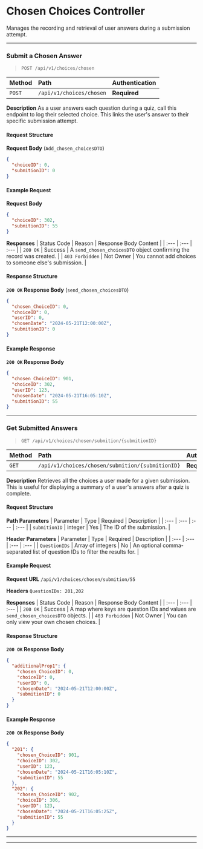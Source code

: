
# Chosen Choices Controller
<a id="chosen-choices-controller"></a>

Manages the recording and retrieval of user answers during a submission attempt.

---
### Submit a Chosen Answer
<a id="submit-a-chosen-answer"></a>

> `POST /api/v1/choices/chosen`

| Method | Path | Authentication |
| :--- | :--- | :--- |
| `POST` | `/api/v1/choices/chosen` | **Required** |

**Description**
As a user answers each question during a quiz, call this endpoint to log their selected choice. This links the user's answer to their specific submission attempt.

#### Request Structure
**Request Body** (`Add_chosen_choicesDTO`)
```json
{
  "choiceID": 0,
  "submitionID": 0
}
```

#### Example Request
**Request Body**
```json
{
  "choiceID": 302,
  "submitionID": 55
}
```

**Responses**
| Status Code | Reason | Response Body Content |
| :--- | :--- | :--- |
| `200 OK` | Success | A `send_chosen_choicesDTO` object confirming the record was created. |
| `403 Forbidden` | Not Owner | You cannot add choices to someone else's submission. |

#### Response Structure
**`200 OK` Response Body** (`send_chosen_choicesDTO`)
```json
{
  "chosen_ChoiceID": 0,
  "choiceID": 0,
  "userID": 0,
  "chosenDate": "2024-05-21T12:00:00Z",
  "submitionID": 0
}
```

#### Example Response
**`200 OK` Response Body**
```json
{
  "chosen_ChoiceID": 901,
  "choiceID": 302,
  "userID": 123,
  "chosenDate": "2024-05-21T16:05:10Z",
  "submitionID": 55
}
```
---
### Get Submitted Answers
<a id="get-submitted-answers"></a>

> `GET /api/v1/choices/chosen/submition/{submitionID}`

| Method | Path | Authentication |
| :--- | :--- | :--- |
| `GET` | `/api/v1/choices/chosen/submition/{submitionID}` | **Required** |

**Description**
Retrieves all the choices a user made for a given submission. This is useful for displaying a summary of a user's answers after a quiz is complete.

#### Request Structure
**Path Parameters**
| Parameter | Type | Required | Description |
| :--- | :--- | :--- | :--- |
| `submitionID` | integer | Yes | The ID of the submission. |

**Header Parameters**
| Parameter | Type | Required | Description |
| :--- | :--- | :--- | :--- |
| `QuestionIDs` | Array of integers | No | An optional comma-separated list of question IDs to filter the results for. |

#### Example Request
**Request URL**
`/api/v1/choices/chosen/submition/55`

**Headers**
`QuestionIDs: 201,202`

**Responses**
| Status Code | Reason | Response Body Content |
| :--- | :--- | :--- |
| `200 OK` | Success | A map where keys are question IDs and values are `send_chosen_choicesDTO` objects. |
| `403 Forbidden` | Not Owner | You can only view your own chosen choices. |

#### Response Structure
**`200 OK` Response Body**
```json
{
  "additionalProp1": {
    "chosen_ChoiceID": 0,
    "choiceID": 0,
    "userID": 0,
    "chosenDate": "2024-05-21T12:00:00Z",
    "submitionID": 0
  }
}
```

#### Example Response
**`200 OK` Response Body**
```json
{
  "201": {
    "chosen_ChoiceID": 901,
    "choiceID": 302,
    "userID": 123,
    "chosenDate": "2024-05-21T16:05:10Z",
    "submitionID": 55
  },
  "202": {
    "chosen_ChoiceID": 902,
    "choiceID": 306,
    "userID": 123,
    "chosenDate": "2024-05-21T16:05:25Z",
    "submitionID": 55
  }
}
```
---
---
